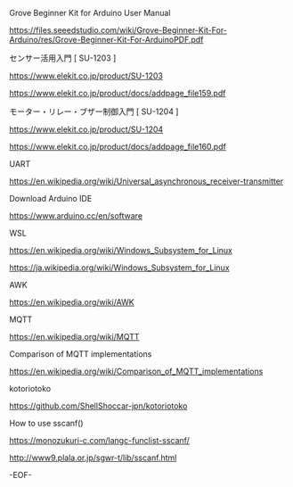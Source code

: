 
Grove Beginner Kit for Arduino User Manual
 
  https://files.seeedstudio.com/wiki/Grove-Beginner-Kit-For-Arduino/res/Grove-Beginner-Kit-For-ArduinoPDF.pdf
  

センサー活用入門 [ SU-1203 ]

  https://www.elekit.co.jp/product/SU-1203
  
  https://www.elekit.co.jp/product/docs/addpage_file159.pdf


モーター・リレー・ブザー制御入門 [ SU-1204 ]

  https://www.elekit.co.jp/product/SU-1204
  
  https://www.elekit.co.jp/product/docs/addpage_file160.pdf
   
UART

  https://en.wikipedia.org/wiki/Universal_asynchronous_receiver-transmitter


Download Arduino IDE

  https://www.arduino.cc/en/software

WSL

  https://en.wikipedia.org/wiki/Windows_Subsystem_for_Linux

  https://ja.wikipedia.org/wiki/Windows_Subsystem_for_Linux

AWK

  https://en.wikipedia.org/wiki/AWK
  
MQTT

  https://en.wikipedia.org/wiki/MQTT

Comparison of MQTT implementations

  https://en.wikipedia.org/wiki/Comparison_of_MQTT_implementations


kotoriotoko

  https://github.com/ShellShoccar-jpn/kotoriotoko

How to use sscanf()

  https://monozukuri-c.com/langc-funclist-sscanf/

  http://www9.plala.or.jp/sgwr-t/lib/sscanf.html

-EOF-

